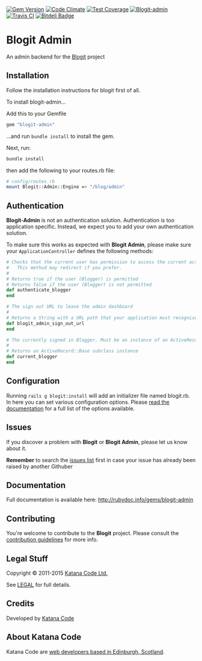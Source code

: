 [![Gem Version](https://badge.fury.io/rb/blogit-admin.png)](http://badge.fury.io/rb/blogit-admin)
[![Code Climate](https://codeclimate.com/github/KatanaCode/blogit-admin/badges/gpa.svg)](https://codeclimate.com/github/KatanaCode/blogit-admin)
[![Test Coverage](https://codeclimate.com/github/KatanaCode/blogit-admin/badges/coverage.svg)](https://codeclimate.com/github/KatanaCode/blogit-admin/coverage)
[![Blogit-admin](https://gemnasium.com/KatanaCode/blogit-admin.png)](https://gemnasium.com/KatanaCode/blogit-admin)
[![Travis CI](https://travis-ci.org/KatanaCode/blogit-admin.png)](https://travis-ci.org/KatanaCode/blogit-admin.png)
[![Bitdeli Badge](https://d2weczhvl823v0.cloudfront.net/Bodacious/blogit-admin/trend.png)](https://bitdeli.com/free "Bitdeli Badge")


# Blogit Admin

An admin backend for the [Blogit](http://github.com/katanacode/blogit) project

## Installation

Follow the installation instructions for blogit first of all.

To install blogit-admin...

Add this to your Gemfile

``` ruby
gem "blogit-admin"
```

...and run `bundle install` to install the gem.

Next, run:

``` bash
bundle install
``` 

then add the following to your routes.rb file:

``` bash
# config/routes.rb
mount Blogit::Admin::Engine => "/blog/admin"
```

## Authentication

**Blogit-Admin** is not an authentication solution. Authentication is too application specific. Instead, we expect you to add your own authentication solution.

To make sure this works as expected with **Blogit Admin**, please make sure your `ApplicationController` defines the following methods:


``` ruby
# Checks that the current user has permission to access the current action.
#   This method may redirect if you prefer.
#
# Returns true if the user (Blogger) is permitted
# Returns false if the user (Blogger) is not permitted
def authenticate_blogger
end

# The sign out URL to leave the admin dashboard 
#
# Returns a String with a URL path that your application must recognised with a DELETE HTTP request
def blogit_admin_sign_out_url
end

# The currently signed in Blogger. Must be an instance of an ActiveRecord::Base model that blogs (you've called the `blogs` method)
# 
# Returns an ActiveRecord::Base subclass instance
def current_blogger
end
```


## Configuration

Running `rails g blogit:install` will add an initializer file named blogit.rb. In here
you can set various configuration options. Please [read the documentation](http://rubydoc.info/gems/blogit/Blogit/Configuration) for a full list of the options available.



## Issues

If you discover a problem with **Blogit** or **Blogit Admin**, please let us know about it. 

**Remember** to search the [issues list](https://github.com/KatanaCode/blogit-admin/issues) first in case your issue has already been raised
by another Githuber

## Documentation

Full documentation is available here: http://rubydoc.info/gems/blogit-admin

## Contributing

You're welcome to contribute to the **Blogit** project. Please consult the [contribution guidelines](http://blogit.katanacode.com/doc/file.Contributing.html) for more info.

## Legal Stuff

Copyright © 2011-2015 [Katana Code Ltd.](http://katanacode.com)

See [LEGAL](MIT-LICENSE) for full details.

## Credits

Developed by [Katana Code](http://katanacode.com)

## About Katana Code

Katana Code are [web developers based in Edinburgh, Scotland](http://katanacode.com/ "Katana Code").
